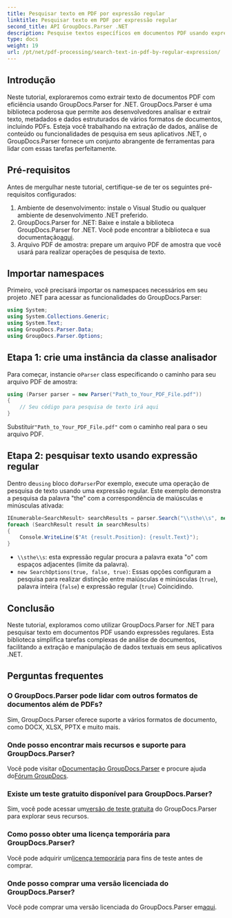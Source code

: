 ```yaml
---
title: Pesquisar texto em PDF por expressão regular
linktitle: Pesquisar texto em PDF por expressão regular
second_title: API GroupDocs.Parser .NET
description: Pesquise textos específicos em documentos PDF usando expressões regulares com GroupDocs.Parser. Extraia, analise e manipule texto PDF sem esforço.
type: docs
weight: 19
url: /pt/net/pdf-processing/search-text-in-pdf-by-regular-expression/
---
```

## Introdução
Neste tutorial, exploraremos como extrair texto de documentos PDF com eficiência usando GroupDocs.Parser for .NET. GroupDocs.Parser é uma biblioteca poderosa que permite aos desenvolvedores analisar e extrair texto, metadados e dados estruturados de vários formatos de documentos, incluindo PDFs. Esteja você trabalhando na extração de dados, análise de conteúdo ou funcionalidades de pesquisa em seus aplicativos .NET, o GroupDocs.Parser fornece um conjunto abrangente de ferramentas para lidar com essas tarefas perfeitamente.
## Pré-requisitos
Antes de mergulhar neste tutorial, certifique-se de ter os seguintes pré-requisitos configurados:
1. Ambiente de desenvolvimento: instale o Visual Studio ou qualquer ambiente de desenvolvimento .NET preferido.
2.  GroupDocs.Parser for .NET: Baixe e instale a biblioteca GroupDocs.Parser for .NET. Você pode encontrar a biblioteca e sua documentação[aqui](https://releases.groupdocs.com/parser/net/).
3. Arquivo PDF de amostra: prepare um arquivo PDF de amostra que você usará para realizar operações de pesquisa de texto.

## Importar namespaces
Primeiro, você precisará importar os namespaces necessários em seu projeto .NET para acessar as funcionalidades do GroupDocs.Parser:
```csharp
using System;
using System.Collections.Generic;
using System.Text;
using GroupDocs.Parser.Data;
using GroupDocs.Parser.Options;
```
## Etapa 1: crie uma instância da classe analisador
 Para começar, instancie o`Parser` class especificando o caminho para seu arquivo PDF de amostra:
```csharp
using (Parser parser = new Parser("Path_to_Your_PDF_File.pdf"))
{
    // Seu código para pesquisa de texto irá aqui
}
```
 Substituir`"Path_to_Your_PDF_File.pdf"` com o caminho real para o seu arquivo PDF.
## Etapa 2: pesquisar texto usando expressão regular
 Dentro de`using` bloco do`Parser`Por exemplo, execute uma operação de pesquisa de texto usando uma expressão regular. Este exemplo demonstra a pesquisa da palavra "the" com a correspondência de maiúsculas e minúsculas ativada:
```csharp
IEnumerable<SearchResult> searchResults = parser.Search("\\sthe\\s", new SearchOptions(true, false, true));
foreach (SearchResult result in searchResults)
{
    Console.WriteLine($"At {result.Position}: {result.Text}");
}
```
- `\\sthe\\s`: esta expressão regular procura a palavra exata "o" com espaços adjacentes (limite da palavra).
- `new SearchOptions(true, false, true)`: Essas opções configuram a pesquisa para realizar distinção entre maiúsculas e minúsculas (`true`), palavra inteira (`false`) e expressão regular (`true`) Coincidindo.

## Conclusão
Neste tutorial, exploramos como utilizar GroupDocs.Parser for .NET para pesquisar texto em documentos PDF usando expressões regulares. Esta biblioteca simplifica tarefas complexas de análise de documentos, facilitando a extração e manipulação de dados textuais em seus aplicativos .NET.

## Perguntas frequentes
### O GroupDocs.Parser pode lidar com outros formatos de documentos além de PDFs?
Sim, GroupDocs.Parser oferece suporte a vários formatos de documento, como DOCX, XLSX, PPTX e muito mais.
### Onde posso encontrar mais recursos e suporte para GroupDocs.Parser?
 Você pode visitar o[Documentação GroupDocs.Parser](https://reference.groupdocs.com/parser/net/) e procure ajuda do[Fórum GroupDocs](https://forum.groupdocs.com/c/parser/17).
### Existe um teste gratuito disponível para GroupDocs.Parser?
 Sim, você pode acessar um[versão de teste gratuita](https://releases.groupdocs.com/) do GroupDocs.Parser para explorar seus recursos.
### Como posso obter uma licença temporária para GroupDocs.Parser?
 Você pode adquirir um[licença temporária](https://purchase.groupdocs.com/temporary-license/) para fins de teste antes de comprar.
### Onde posso comprar uma versão licenciada do GroupDocs.Parser?
 Você pode comprar uma versão licenciada do GroupDocs.Parser em[aqui](https://purchase.groupdocs.com/buy).